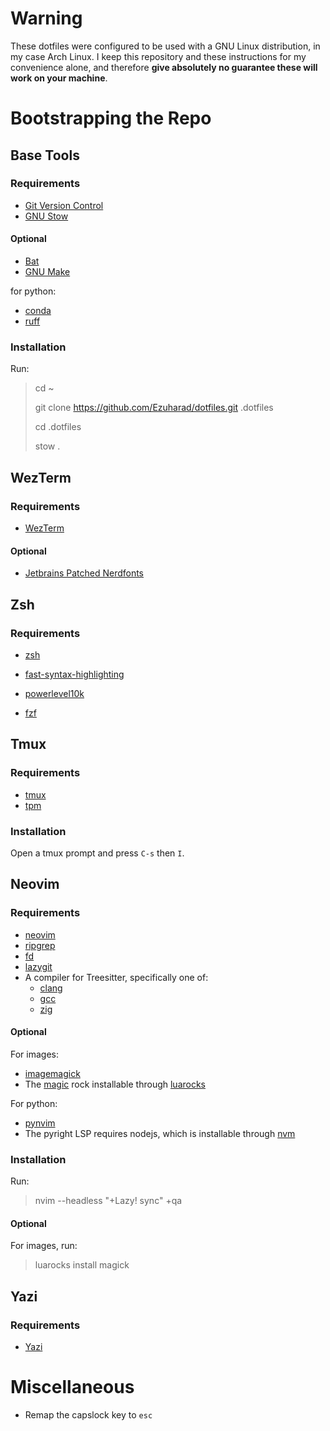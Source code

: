 # Warning
These dotfiles were configured to be used with a GNU Linux distribution, in my case Arch Linux. I keep this repository and these instructions for my convenience alone, and therefore **give absolutely no guarantee these will work on your machine**.

# Bootstrapping the Repo
## Base Tools
### Requirements
- [Git Version Control](https://git-scm.com/)
- [GNU Stow](https://www.gnu.org/software/stow/)

#### Optional
- [Bat](https://github.com/sharkdp/bat)
- [GNU Make](https://www.gnu.org/software/make/)

for python:
- [conda](https://conda.io/projects/conda/en/latest/user-guide/getting-started.html)
- [ruff](https://docs.astral.sh/ruff/)

### Installation
Run:
> cd ~
> 
> git clone https://github.com/Ezuharad/dotfiles.git .dotfiles
>
> cd .dotfiles
>
> stow .

## WezTerm
### Requirements
- [WezTerm](https://wezfurlong.org/wezterm/index.html)

#### Optional
- [Jetbrains Patched Nerdfonts](https://github.com/ryanoasis/nerd-fonts)

## Zsh
### Requirements
- [zsh](https://www.zsh.org/)
- [fast-syntax-highlighting](https://github.com/zdharma-continuum/fast-syntax-highlighting)
- [powerlevel10k](https://github.com/romkatv/powerlevel10k)

- [fzf](https://github.com/junegunn/fzf)

## Tmux
### Requirements
- [tmux](https://github.com/tmux/tmux/wiki)
- [tpm](https://github.com/tmux-plugins/tpm)

### Installation
Open a tmux prompt and press `C-s` then `I`.

## Neovim
### Requirements
- [neovim](https://neovim.io/)
- [ripgrep](https://github.com/BurntSushi/ripgrep)
- [fd](https://github.com/sharkdp/fd)
- [lazygit](https://github.com/jesseduffield/lazygit)
- A compiler for Treesitter, specifically one of:
    - [clang](https://clang.llvm.org/)
    - [gcc](https://gcc.gnu.org/)
    - [zig](https://ziglang.org/)

#### Optional
For images:
- [imagemagick](https://imagemagick.org/)
- The [magic](https://github.com/leafo/magick) rock installable through [luarocks](https://luarocks.org/)

For python:
- [pynvim](https://github.com/neovim/pynvim)
- The pyright LSP requires nodejs, which is installable through [nvm](https://github.com/nvm-sh/nvm)

### Installation
Run:
> nvim --headless "+Lazy! sync" +qa

#### Optional
For images, run:
> luarocks install magick

## Yazi
### Requirements
- [Yazi](https://yazi-rs.github.io/)

# Miscellaneous
- Remap the capslock key to `esc`

